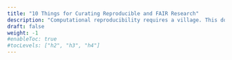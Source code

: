 ```yaml
---
title: "10 Things for Curating Reproducible and FAIR Research"
description: "Computational reproducibility requires a village. This document is primarily for data curators and information professionals who are charged with verifying that a computation can be executed and can reproduce prespecified results. Secondarily, it is for researchers, publishers, editors, reviewers, and others who have a stake in creating, using, sharing, publishing, or preserving reproducible research."
draft: false
weight: -1
#enableToc: true
#tocLevels: ["h2", "h3", "h4"]
---
```

